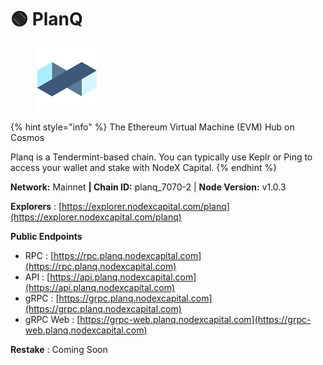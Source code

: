 # 🟢 PlanQ

<figure><img src="../../.gitbook/assets/planq.png" alt=""><figcaption></figcaption></figure>

{% hint style="info" %}
The Ethereum Virtual Machine (EVM) Hub on Cosmos

Planq is a Tendermint-based chain. You can typically use Keplr or Ping to access your wallet and stake with NodeX Capital.
{% endhint %}

**Network:** Mainnet **| Chain ID:** planq\_7070-2 | **Node Version:** v1.0.3



**Explorers** : [https://explorer.nodexcapital.com/planq](https://explorer.nodexcapital.com/planq)



**Public Endpoints**&#x20;

* RPC : [https://rpc.planq.nodexcapital.com](https://rpc.planq.nodexcapital.com)
* API : [https://api.planq.nodexcapital.com](https://api.planq.nodexcapital.com)
* gRPC : [https://grpc.planq.nodexcapital.com](https://grpc.planq.nodexcapital.com)
* gRPC Web : [https://grpc-web.planq.nodexcapital.com](https://grpc-web.planq.nodexcapital.com)



**Restake** : Coming Soon
